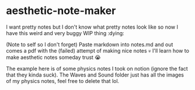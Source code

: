 # aesthetic-note-maker
I want pretty notes but I don't know what pretty notes look like so now I have this weird and very buggy WIP thing :dying:

(Note to self so I don't forget) Paste markdown into notes.md and out comes a pdf with the (failed) attempt of making nice notes :skull:
I'll learn how to make aesthetic notes someday trust :sob:

The example here is of some physics notes I took on notion (ignore the fact that they kinda suck). The Waves and Sound folder just has all the images of my physics notes, feel free to delete that lol.
